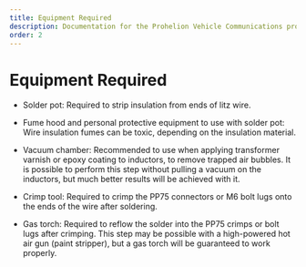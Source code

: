 ```yaml
---
title: Equipment Required
description: Documentation for the Prohelion Vehicle Communications protocol
order: 2
---
```


# Equipment Required

- Solder pot: Required to strip insulation from ends of litz wire.

- Fume hood and personal protective equipment to use with solder pot: Wire insulation fumes can be toxic, depending on the insulation material.  

- Vacuum chamber: Recommended to use when applying transformer varnish or epoxy coating to inductors, to remove trapped air bubbles.  It is  possible to perform this step without pulling a vacuum on the inductors, but much better results will be achieved with it.

- Crimp tool: Required to crimp the PP75 connectors or M6 bolt lugs onto the ends of the wire after soldering.

- Gas torch: Required to reflow the solder into the PP75 crimps or bolt lugs after crimping.  This step may be possible with a high-powered hot air gun (paint stripper), but a gas torch will be guaranteed to work properly.


